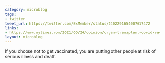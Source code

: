 ```yaml
---
category: microblog
tags:
- twitter
tweet_url: https://twitter.com/ExMember/status/1402291654007017472
links:
- https://www.nytimes.com/2021/05/24/opinion/organ-transplant-covid-vaccine.html
layout: microblog
---
```

If you choose not to get vaccinated, you are putting other people at risk of serious illness and death.

